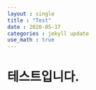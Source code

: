 ```yaml
---
layout : single
title : "Test"
date : 2020-05-17
categories : jekyll update
use_math : true
---
```


# 테스트입니다.

